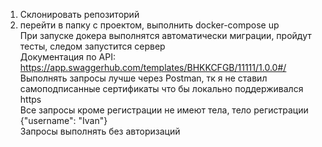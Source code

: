1) Склонировать репозиторий
2) перейти в папку с проектом, выполнить docker-compose up  
При запуске докера выполнятся автоматически миграции, пройдут тесты, следом запустится сервер  
Документация по API:  
https://app.swaggerhub.com/templates/BHKKCFGB/11111/1.0.0#/  
Выполнять запросы лучше через Postman, тк я не ставил самоподписанные сертификаты что бы локально поддерживался https  
Все запросы кроме регистрации не имеют тела, тело регистрации {"username": "Ivan"}  
Запросы выполнять без авторизаций  
